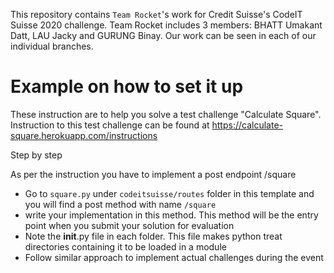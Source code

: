 This repository contains `Team Rocket`'s work for Credit Suisse's CodeIT Suisse 2020 challenge. Team Rocket includes 3 members: BHATT Umakant Datt, LAU Jacky and GURUNG Binay. Our work can be seen in each of our individual branches.

# Example on how to set it up
These instruction are to help you solve a test challenge "Calculate Square". Instruction to this test challenge can be found at https://calculate-square.herokuapp.com/instructions

Step by step

As per the instruction you have to implement a post endpoint /square

- Go to `square.py` under `codeitsuisse/routes` folder in this template and you will find a post method with name  `/square` 
- write your implementation in this method. This method will be the entry point when you submit your solution for evaluation
- Note the __init__.py file in each folder. This file makes python treat directories containing it to be loaded in a module
- Follow similar approach to implement actual challenges during the event

